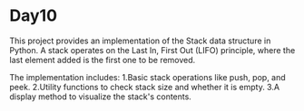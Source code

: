# Day10
This project provides an implementation of the Stack data structure in Python. A stack operates on the Last In, First Out (LIFO) principle, where the last element added is the first one to be removed.

The implementation includes:
1.Basic stack operations like push, pop, and peek.
2.Utility functions to check stack size and whether it is empty.
3.A display method to visualize the stack's contents.
